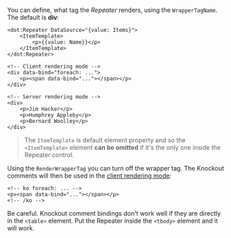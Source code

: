 You can define, what tag the *Repeater* renders, using the `WrapperTagName`. The default is **div**:

```DOTHTML
<dot:Repeater DataSource="{value: Items}">
    <ItemTemplate>
        <p>{{value: Name}}</p>
    </ItemTemplate>
</dot:Repeater>

<!-- Client rendering mode -->
<div data-bind="foreach: ...">
    <p><span data-bind="..."></span></p>
</div>

<!-- Server rendering mode -->
<div>
    <p>Jim Hacker</p>
    <p>Humphrey Appleby</p>
    <p>Bernard Woolley</p>
</div>
```
>The `ItemTemplate` is default element property and so the `<ItemTemplate>` element **can be omitted** if it's the only one inside the Repeater control.

Using the `RenderWrapperTag` you can turn off the wrapper tag. The Knockout comments will then be used 
in the [client rendering mode](/docs/tutorials/basics-server-side-html-generation/{branch}):
```DOTHTML
<!-- ko foreach: ... -->
<p><span data-bind="..."></span></p>
<!-- /ko -->
```

Be careful. Knockout comment bindings don't work well if they are directly in the `<table>` element. Put the Repeater inside the `<tbody>` element and it will work.